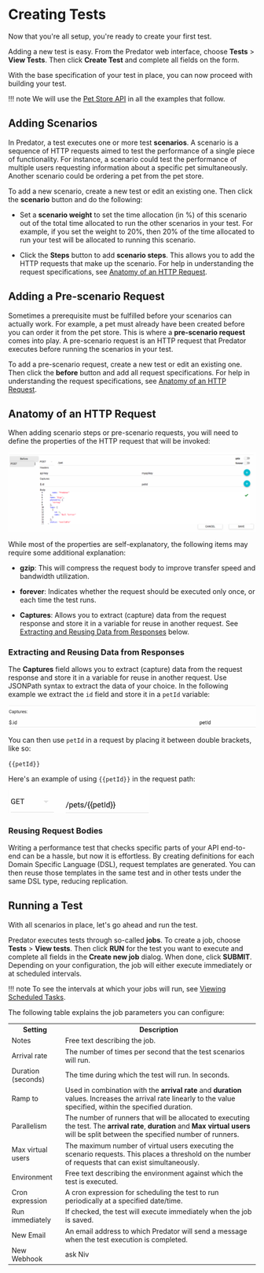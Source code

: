 # Creating Tests

Now that you're all setup, you're ready to create your first test. 

Adding a new test is easy. From the Predator web interface, choose **Tests** > **View Tests**. Then click **Create Test** and complete all fields on the form.

With the base specification of your test in place, you can now proceed with building your test. 

!!! note
    We will use the [Pet Store API]() in all the examples that follow.

## Adding Scenarios

In Predator, a test executes one or more test **scenarios**. A scenario is a sequence of HTTP requests aimed to test the performance of a single piece of functionality. For instance, a scenario could test the performance of multiple users requesting information about a specific pet simultaneously. Another scenario could be ordering a pet from the pet store. 

To add a new scenario, create a new test or edit an existing one. Then click the **scenario** button and do the following:

* Set a **scenario weight** to set the time allocation (in %) of this scenario out of the total time allocated to run the other scenarios in your test. For example, if you set the weight to 20%, then 20% of the time allocated to run your test will be allocated to running this scenario.

* Click the **Steps** button to add **scenario steps**. This allows you to add the HTTP requests that make up the scenario. For help in understanding the request specifications, see [Anatomy of an HTTP Request](tests.md#anatomy-of-an-http-request).

## Adding a Pre-scenario Request

Sometimes a prerequisite must be fulfilled before your scenarios can actually work. For example, a pet must already have been created before you can order it from the pet store. This is where a **pre-scenario request** comes into play. A pre-scenario request is an HTTP request that Predator executes before running the scenarios in your test.

To add a pre-scenario request, create a new test or edit an existing one. Then click the **before** button and add all request specifications. For help in understanding the request specifications, see [Anatomy of an HTTP Request](tests.md#anatomy-of-an-http-request).

## Anatomy of an HTTP Request

When adding scenario steps or pre-scenario requests, you will need to define the properties of the HTTP request that will be invoked:

![Screenshot](images/httprequest.png)

While most of the properties are self-explanatory, the following items may require some additional explanation:

* **gzip**: This will compress the request body to improve transfer speed and bandwidth utilization.

* **forever**: Indicates whether the request should be executed only once, or each time the test runs.

* **Captures**: Allows you to extract (capture) data from the request response and store it in a variable for reuse in another request. See [Extracting and Reusing Data from Responses](tests.md#extracting-and-reusing-data-from-responses) below.


### Extracting and Reusing Data from Responses

The **Captures** field allows you to extract (capture) data from the request response and store it in a variable for reuse in another request. Use JSONPath syntax to extract the data of your choice. In the following example we extract the `id` field and store it in a `petId` variable:

![Screenshot](images/extract_data_to_variable.png)


You can then use `petId` in a request by placing it between double brackets, like so:

`{{petId}}`

Here's an example of using `{{petId}}` in the request path:

![Screenshot](images/variable_in_path.png)

### Reusing Request Bodies

Writing a performance test that checks specific parts of your API end-to-end can be a hassle, but now it is effortless. By creating definitions for each Domain Specific Language (DSL), request templates are generated. You can then reuse those templates in the same test and in other tests under the same DSL type, reducing replication.

## Running a Test

With all scenarios in place, let's go ahead and run the test.

<!-- A job executes a test at predefined intervals. When defining a test, you can specify a number of parameters such as the frequency at which the test will be executed, the number of scenarios that will be executed per second and so forth. -->

Predator executes tests through so-called **jobs**. To create a job, choose **Tests** > **View tests**. Then click **RUN** for the test you want to execute and complete all fields in the **Create new job** dialog. When done, click **SUBMIT**. Depending on your configuration, the job will either execute immediately or at scheduled intervals.

!!! note
    To see the intervals at which your jobs will run, see [Viewing Scheduled Tasks]().

The following table explains the job parameters you can configure:

<table style="width:100%">
    <tr>
      <th>Setting</th>
      <th>Description</th> 
    </tr>
    <tr>
      <td>Notes</td>
      <td>Free text describing the job.</td> 
    </tr>
    <tr>
      <td>Arrival rate</td>
      <td>The number of times per second that the test scenarios will run.</td> 
    </tr>
    <tr>
      <td>Duration (seconds)</td>
      <td>The time during which the test will run. In seconds.</td> 
    </tr>
    <tr>
      <td>Ramp to</td>
      <td>Used in combination with the <b>arrival rate</b> and <b>duration</b> values. Increases the arrival rate linearly to the value specified, within the specified duration.</td> 
    </tr>
    <tr>
      <td>Parallelism</td>
      <td>The number of runners that will be allocated to executing the test. The <b>arrival rate</b>, <b>duration</b> and <b>Max virtual users</b> will be split between the specified number of runners.</td> 
    </tr>
    <tr>
      <td>Max virtual users</td>
      <td>The maximum number of virtual users executing the scenario requests. This places a threshold on the number of requests that can exist simultaneously.</td> 
    </tr>
    <tr>
      <td>Environment</td>
      <td>Free text describing the environment against which the test is executed.</td> 
    </tr>
    <tr>
      <td>Cron expression</td>
      <td>A cron expression for scheduling the test to run periodically at a specified date/time. </td> 
    </tr>
    <tr>
      <td>Run immediately</td>
      <td>If checked, the test will execute immediately when the job is saved.</td> 
    </tr>
    <tr>
      <td>New Email</td>
      <td>An email address to which Predator will send a message when the test execution is completed.</td> 
    </tr>
    <tr>
      <td>New Webhook</td>
      <td>ask Niv</td> 
    </tr>
  </table>

